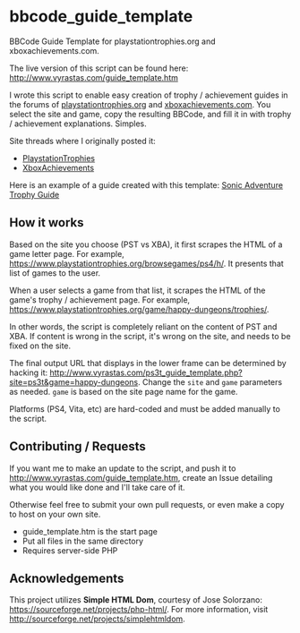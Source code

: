 # bbcode_guide_template
BBCode Guide Template for playstationtrophies.org and xboxachievements.com.

The live version of this script can be found here: http://www.vyrastas.com/guide_template.htm

I wrote this script to enable easy creation of trophy / achievement guides in the forums of [playstationtrophies.org](www.playstationtrophies.org) and [xboxachievements.com](www.xboxachievements.com). You select the site and game, copy the resulting BBCode, and fill it in with trophy / achievement explanations. Simples.

Site threads where I originally posted it:

* [PlaystationTrophies](https://www.playstationtrophies.org/forum/guide-central/202570-ultimate-bbcode-trophy-guide-template.html)
* [XboxAchievements](https://www.xboxachievements.com/forum/showthread.php?t=500386)

Here is an example of a guide created with this template: [Sonic Adventure Trophy Guide](https://www.playstationtrophies.org/forum/sonic-adventure/72873-sonic-adventure-trophy-guide.html)

## How it works

Based on the site you choose (PST vs XBA), it first scrapes the HTML of a game letter page. For example, https://www.playstationtrophies.org/browsegames/ps4/h/. It presents that list of games to the user.

When a user selects a game from that list, it scrapes the HTML of the game's trophy / achievement page. For example, https://www.playstationtrophies.org/game/happy-dungeons/trophies/.

In other words, the script is completely reliant on the content of PST and XBA. If content is wrong in the script, it's wrong on the site, and needs to be fixed on the site.

The final output URL that displays in the lower frame can be determined by hacking it: http://www.vyrastas.com/ps3t_guide_template.php?site=ps3t&game=happy-dungeons. Change the `site` and `game` parameters as needed. `game` is based on the site page name for the game.

Platforms (PS4, Vita, etc) are hard-coded and must be added manually to the script.

## Contributing / Requests

If you want me to make an update to the script, and push it to http://www.vyrastas.com/guide_template.htm, create an Issue detailing what you would like done and I'll take care of it.

Otherwise feel free to submit your own pull requests, or even make a copy to host on your own site.

* guide_template.htm is the start page
* Put all files in the same directory
* Requires server-side PHP

## Acknowledgements

This project utilizes **Simple HTML Dom**, courtesy of Jose Solorzano: https://sourceforge.net/projects/php-html/. For more information, visit http://sourceforge.net/projects/simplehtmldom.
